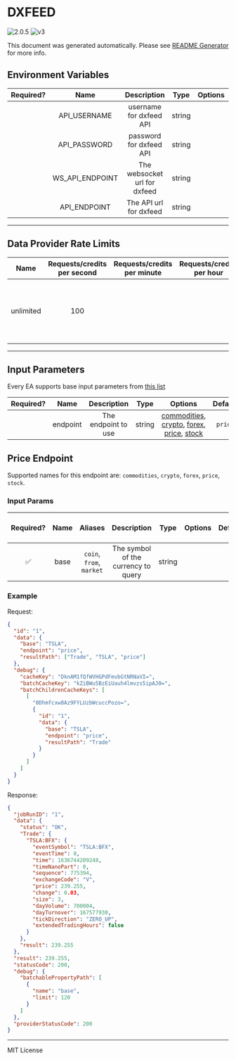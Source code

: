 # DXFEED

![2.0.5](https://img.shields.io/github/package-json/v/smartcontractkit/external-adapters-js?filename=packages/sources/dxfeed/package.json) ![v3](https://img.shields.io/badge/framework%20version-v3-blueviolet)

This document was generated automatically. Please see [README Generator](../../scripts#readme-generator) for more info.

## Environment Variables

| Required? |      Name       |         Description          |  Type  | Options |                  Default                   |
| :-------: | :-------------: | :--------------------------: | :----: | :-----: | :----------------------------------------: |
|           |  API_USERNAME   |   username for dxfeed API    | string |         |                                            |
|           |  API_PASSWORD   |   password for dxfeed API    | string |         |                                            |
|           | WS_API_ENDPOINT | The websocket url for dxfeed | string |         |                                            |
|           |  API_ENDPOINT   |    The API url for dxfeed    | string |         | `https://tools.dxfeed.com/webservice/rest` |

---

## Data Provider Rate Limits

|   Name    | Requests/credits per second | Requests/credits per minute | Requests/credits per hour |                                 Note                                 |
| :-------: | :-------------------------: | :-------------------------: | :-----------------------: | :------------------------------------------------------------------: |
| unlimited |             100             |                             |                           | Dxfeed does not describe a rate limit, but setting reasonable limits |

---

## Input Parameters

Every EA supports base input parameters from [this list](https://github.com/smartcontractkit/ea-framework-js/blob/main/src/config/index.ts)

| Required? |   Name   |     Description     |  Type  |                                                                 Options                                                                 | Default |
| :-------: | :------: | :-----------------: | :----: | :-------------------------------------------------------------------------------------------------------------------------------------: | :-----: |
|           | endpoint | The endpoint to use | string | [commodities](#price-endpoint), [crypto](#price-endpoint), [forex](#price-endpoint), [price](#price-endpoint), [stock](#price-endpoint) | `price` |

## Price Endpoint

Supported names for this endpoint are: `commodities`, `crypto`, `forex`, `price`, `stock`.

### Input Params

| Required? | Name |         Aliases          |             Description             |  Type  | Options | Default | Depends On | Not Valid With |
| :-------: | :--: | :----------------------: | :---------------------------------: | :----: | :-----: | :-----: | :--------: | :------------: |
|    ✅     | base | `coin`, `from`, `market` | The symbol of the currency to query | string |         |         |            |                |

### Example

Request:

```json
{
  "id": "1",
  "data": {
    "base": "TSLA",
    "endpoint": "price",
    "resultPath": ["Trade", "TSLA", "price"]
  },
  "debug": {
    "cacheKey": "DknAM1fQfWVHGPdFmvbGtNRNaVI=",
    "batchCacheKey": "kZiBWu5BzEiUauh4lmvzs5ipAJ0=",
    "batchChildrenCacheKeys": [
      [
        "0Dhmfcxw8Az9FYLUzbWcuccPozo=",
        {
          "id": "1",
          "data": {
            "base": "TSLA",
            "endpoint": "price",
            "resultPath": "Trade"
          }
        }
      ]
    ]
  }
}
```

Response:

```json
{
  "jobRunID": "1",
  "data": {
    "status": "OK",
    "Trade": {
      "TSLA:BFX": {
        "eventSymbol": "TSLA:BFX",
        "eventTime": 0,
        "time": 1636744209248,
        "timeNanoPart": 0,
        "sequence": 775394,
        "exchangeCode": "V",
        "price": 239.255,
        "change": 0.03,
        "size": 3,
        "dayVolume": 700004,
        "dayTurnover": 167577930,
        "tickDirection": "ZERO_UP",
        "extendedTradingHours": false
      }
    },
    "result": 239.255
  },
  "result": 239.255,
  "statusCode": 200,
  "debug": {
    "batchablePropertyPath": [
      {
        "name": "base",
        "limit": 120
      }
    ]
  },
  "providerStatusCode": 200
}
```

---

MIT License
